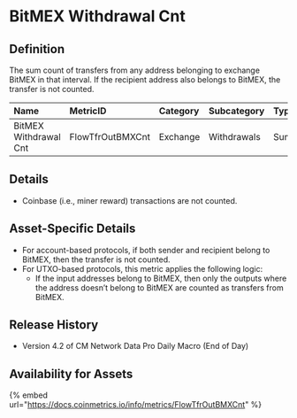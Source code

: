 # BitMEX Withdrawal Cnt

## Definition

The sum count of transfers from any address belonging to exchange BitMEX in that interval. If the recipient address also belongs to BitMEX, the transfer is not counted.

| Name | MetricID | Category | Subcategory | Type | Unit | Interval |
| :--- | :--- | :--- | :--- | :--- | :--- | :--- |
| BitMEX Withdrawal Cnt | FlowTfrOutBMXCnt | Exchange | Withdrawals | Sum | Native units | 1 block, 1 day |

## Details

* Coinbase \(i.e., miner reward\) transactions are not counted.

## Asset-Specific Details

* For account-based protocols, if both sender and recipient belong to BitMEX, then the transfer is not counted.
* For UTXO-based protocols, this metric applies the following logic:
  * If the input addresses belong to BitMEX, then only the outputs where the address doesn’t belong to BitMEX are counted as transfers from BitMEX.

## Release History

* Version 4.2 of CM Network Data Pro Daily Macro \(End of Day\)

## Availability for Assets

{% embed url="https://docs.coinmetrics.io/info/metrics/FlowTfrOutBMXCnt" %}

